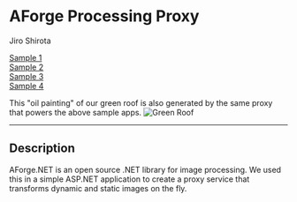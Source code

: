 AForge Processing Proxy
========

Jiro Shirota

[Sample 1](http://jshirota.com/Approx/index.html?url=http://server.arcgisonline.com/arcgis/rest/services/ESRI_Imagery_World_2D/MapServer)  
[Sample 2](http://jshirota.com/Approx/index.html?url=http://server.arcgisonline.com/arcgis/rest/services/ESRI_StreetMap_World_2D/MapServer)  
[Sample 3](http://jshirota.com/Approx/index.html?url=http://sampleserver6.arcgisonline.com/arcgis/rest/services/Toronto/ImageServer)  
[Sample 4](http://jshirota.com/Approx/index.html?url=http://sampleserver6.arcgisonline.com/arcgis/rest/services/CharlotteLAS/ImageServer&type=i)

This "oil painting" of our green roof is also generated by the same proxy that powers the above sample apps.
![Green Roof](http://jshirota.com/Approx/Proxy.ashx?http://www.esri.ca/sites/default/files/styles/events_focal/public/gen_page_company/Company.jpg?filters=OilPainting();SaturationCorrection(-0.2);)

----

## Description

AForge.NET is an open source .NET library for image processing.  We used this in a simple ASP.NET application to create a proxy service that transforms dynamic and static images on the fly.
